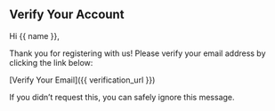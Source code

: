 ## Verify Your Account

Hi {{ name }},

Thank you for registering with us! Please verify your email address by clicking the link below:

[Verify Your Email]({{ verification_url }})

If you didn’t request this, you can safely ignore this message.

